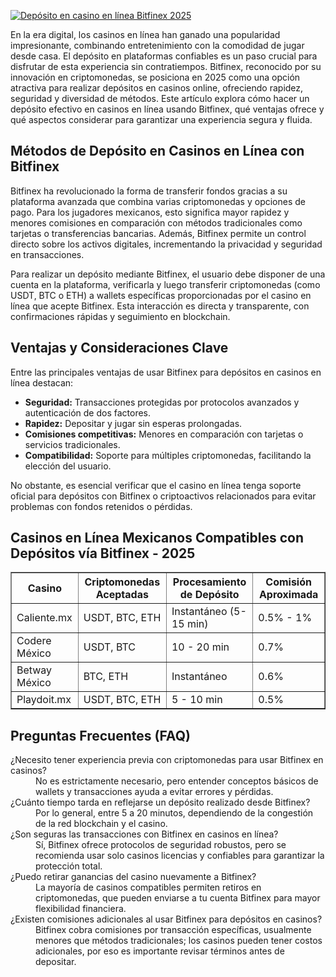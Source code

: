 [![Depósito en casino en línea Bitfinex 2025](https://123-caf.pages.dev/gitsignup.png)](https://vrmoo.ru/Bt82HjjY)

<div>     <p>En la era digital, los casinos en línea han ganado una popularidad impresionante, combinando entretenimiento con la comodidad de jugar desde casa. El depósito en plataformas confiables es un paso crucial para disfrutar de esta experiencia sin contratiempos. Bitfinex, reconocido por su innovación en criptomonedas, se posiciona en 2025 como una opción atractiva para realizar depósitos en casinos online, ofreciendo rapidez, seguridad y diversidad de métodos. Este artículo explora cómo hacer un depósito efectivo en casinos en línea usando Bitfinex, qué ventajas ofrece y qué aspectos considerar para garantizar una experiencia segura y fluida.</p>      <h2>Métodos de Depósito en Casinos en Línea con Bitfinex</h2>   <p>Bitfinex ha revolucionado la forma de transferir fondos gracias a su plataforma avanzada que combina varias criptomonedas y opciones de pago. Para los jugadores mexicanos, esto significa mayor rapidez y menores comisiones en comparación con métodos tradicionales como tarjetas o transferencias bancarias. Además, Bitfinex permite un control directo sobre los activos digitales, incrementando la privacidad y seguridad en transacciones.</p>      <p>Para realizar un depósito mediante Bitfinex, el usuario debe disponer de una cuenta en la plataforma, verificarla y luego transferir criptomonedas (como USDT, BTC o ETH) a wallets específicas proporcionadas por el casino en línea que acepte Bitfinex. Esta interacción es directa y transparente, con confirmaciones rápidas y seguimiento en blockchain.</p>      <h2>Ventajas y Consideraciones Clave</h2>   <p>Entre las principales ventajas de usar Bitfinex para depósitos en casinos en línea destacan:</p>   <ul>     <li><strong>Seguridad:</strong> Transacciones protegidas por protocolos avanzados y autenticación de dos factores.</li>     <li><strong>Rapidez:</strong> Depositar y jugar sin esperas prolongadas.</li>     <li><strong>Comisiones competitivas:</strong> Menores en comparación con tarjetas o servicios tradicionales.</li>     <li><strong>Compatibilidad:</strong> Soporte para múltiples criptomonedas, facilitando la elección del usuario.</li>   </ul>   <p>No obstante, es esencial verificar que el casino en línea tenga soporte oficial para depósitos con Bitfinex o criptoactivos relacionados para evitar problemas con fondos retenidos o pérdidas.</p>      <h2>Casinos en Línea Mexicanos Compatibles con Depósitos vía Bitfinex - 2025</h2>   <table border="1" cellpadding="6" cellspacing="0" style="border-collapse: collapse; width:100%;">     <thead>       <tr>         <th>Casino</th>         <th>Criptomonedas Aceptadas</th>         <th>Procesamiento de Depósito</th>         <th>Comisión Aproximada</th>       </tr>     </thead>     <tbody>       <tr>         <td>Caliente.mx</td>         <td>USDT, BTC, ETH</td>         <td>Instantáneo (5-15 min)</td>         <td>0.5% - 1%</td>       </tr>       <tr>         <td>Codere México</td>         <td>USDT, BTC</td>         <td>10 - 20 min</td>         <td>0.7%</td>       </tr>       <tr>         <td>Betway México</td>         <td>BTC, ETH</td>         <td>Instantáneo</td>         <td>0.6%</td>       </tr>       <tr>         <td>Playdoit.mx</td>         <td>USDT, BTC, ETH</td>         <td>5 - 10 min</td>         <td>0.5%</td>       </tr>     </tbody>   </table>      <h2>Preguntas Frecuentes (FAQ)</h2>   <dl>     <dt>¿Necesito tener experiencia previa con criptomonedas para usar Bitfinex en casinos?</dt>     <dd>No es estrictamente necesario, pero entender conceptos básicos de wallets y transacciones ayuda a evitar errores y pérdidas.</dd>      <dt>¿Cuánto tiempo tarda en reflejarse un depósito realizado desde Bitfinex?</dt>     <dd>Por lo general, entre 5 a 20 minutos, dependiendo de la congestión de la red blockchain y el casino.</dd>      <dt>¿Son seguras las transacciones con Bitfinex en casinos en línea?</dt>     <dd>Sí, Bitfinex ofrece protocolos de seguridad robustos, pero se recomienda usar solo casinos licencias y confiables para garantizar la protección total.</dd>      <dt>¿Puedo retirar ganancias del casino nuevamente a Bitfinex?</dt>     <dd>La mayoría de casinos compatibles permiten retiros en criptomonedas, que pueden enviarse a tu cuenta Bitfinex para mayor flexibilidad financiera.</dd>      <dt>¿Existen comisiones adicionales al usar Bitfinex para depósitos en casinos?</dt>     <dd>Bitfinex cobra comisiones por transacción específicas, usualmente menores que métodos tradicionales; los casinos pueden tener costos adicionales, por eso es importante revisar términos antes de depositar.</dd>   </dl> </div>